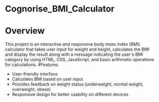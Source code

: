 # Cognorise_BMI_Calculator
# Overview
This project is an interactive and responsive body mass index (BMI) calculator that takes user input for weight  and height, calculates the BMI and display the result along with a message indicating the user's  BMI category by using HTML, CSS, JavaScript, and basic arithmetic operations for calculations.
#Features
- User-friendly interface
- Calculates BMI based on user input
- Provides feedback on weight status (underweight, normal weight, overweight, obese)
- Responsive design for better usability on different devices
